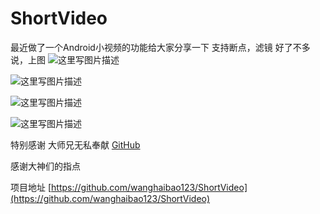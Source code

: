 # ShortVideo
最近做了一个Android小视频的功能给大家分享一下
支持断点，滤镜
好了不多说，上图
![这里写图片描述](http://img.blog.csdn.net/20170607112340544?watermark/2/text/aHR0cDovL2Jsb2cuY3Nkbi5uZXQvdTAxMzkxNTUyNA==/font/5a6L5L2T/fontsize/400/fill/I0JBQkFCMA==/dissolve/70/gravity/SouthEast)

![这里写图片描述](http://img.blog.csdn.net/20170607112543234?watermark/2/text/aHR0cDovL2Jsb2cuY3Nkbi5uZXQvdTAxMzkxNTUyNA==/font/5a6L5L2T/fontsize/400/fill/I0JBQkFCMA==/dissolve/70/gravity/SouthEast)

![这里写图片描述](http://img.blog.csdn.net/20170607112618141?watermark/2/text/aHR0cDovL2Jsb2cuY3Nkbi5uZXQvdTAxMzkxNTUyNA==/font/5a6L5L2T/fontsize/400/fill/I0JBQkFCMA==/dissolve/70/gravity/SouthEast)

![这里写图片描述](http://img.blog.csdn.net/20170607112659400?watermark/2/text/aHR0cDovL2Jsb2cuY3Nkbi5uZXQvdTAxMzkxNTUyNA==/font/5a6L5L2T/fontsize/400/fill/I0JBQkFCMA==/dissolve/70/gravity/SouthEast)

特别感谢 大师兄无私奉献 [GitHub](https://github.com/wysaid/android-gpuimage-plus)

感谢大神们的指点


项目地址 [https://github.com/wanghaibao123/ShortVideo](https://github.com/wanghaibao123/ShortVideo)